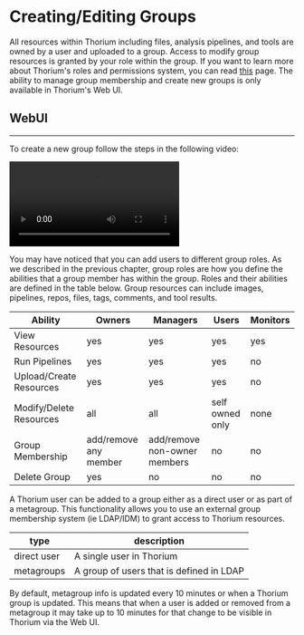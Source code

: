 # Creating/Editing Groups

All resources within Thorium including files, analysis pipelines, and tools are owned by a user and uploaded to a
group. Access to modify group resources is granted by your role within the group. If you want to learn more about
Thorium's roles and permissions system, you can read [this](./adding_editing_groups.md) page. The ability to manage
group membership and create new groups is only available in Thorium's Web UI.

## WebUI
---
To create a new group follow the steps in the following video:

<video autoplay loop controls>
  <source src="../static_resources/create-group.mp4", type="video/mp4">
</video>

You may have noticed that you can add users to different group roles. As we described in the previous chapter, group roles
are how you define the abilities that a group member has within the group. Roles and their abilities are defined in the table
below. Group resources can include images, pipelines, repos, files, tags, comments, and tool results.

| Ability | Owners | Managers | Users | Monitors |
| ---- | ---- | ---- | ---- | ---- |
| View Resources | yes | yes | yes | yes |
| Run Pipelines | yes | yes | yes | no |
| Upload/Create Resources | yes | yes | yes| no |
| Modify/Delete Resources | all | all | self owned only | none |
| Group Membership | add/remove any member | add/remove non-owner members | no | no |
| Delete Group | yes | no | no | no |

A Thorium user can be added to a group either as a direct user or as part of a metagroup. This functionality allows you to use
an external group membership system (ie LDAP/IDM) to grant access to Thorium resources.

| type | description |
| ---- | ----------- |
| direct user | A single user in Thorium |
| metagroups | A group of users that is defined in LDAP |

By default, metagroup info is updated every 10 minutes or when a Thorium group is updated. This means that when a user
is added or removed from a metagroup it may take up to 10 minutes for that change to be visible in Thorium via the Web
UI.